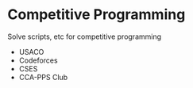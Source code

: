 # Competitive Programming
Solve scripts, etc for competitive programming
* USACO
* Codeforces
* CSES
* CCA-PPS Club
